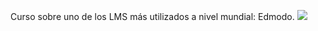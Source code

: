 Curso sobre uno de los LMS más utilizados a nivel mundial: Edmodo.
![](https://catedu.gitbooks.io/curso-de-edmodo/content/assets/inicio_edmodo.jpeg)
